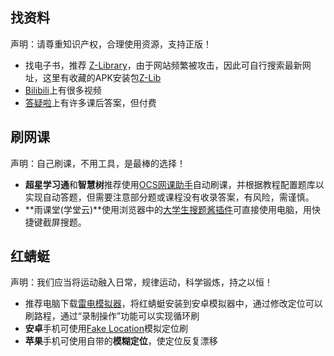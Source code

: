 




## 找资料
声明：请尊重知识产权，合理使用资源，支持正版！

- 找电子书，推荐 [Z-Library](https://www.zlibrary.sbs/)，由于网站频繁被攻击，因此可自行搜索最新网址，这里有收藏的APK安装包[Z-Lib](https://github.com/haodongcui/xju-math-wiki/raw/main/files/Z-Lib.apk)
- [Bilibili](https://www.bilibili.com/)上有很多视频
- [答疑啦](https://www.dayila.net/)上有许多课后答案，但付费






## 刷网课
声明：自己刷课，不用工具，是最棒的选择！

- **超星学习通**和**智慧树**推荐使用[OCS网课助手](https://docs.ocsjs.com/)自动刷课，并根据教程配置题库以实现自动答题，但需要注意部分题或课程没有收录答案，有风险，需谨慎。
- **雨课堂(学堂云)**使用浏览器中的[大学生搜题酱插件](https://microsoftedge.microsoft.com/addons/detail/%E5%A4%A7%E5%AD%A6%E6%90%9C%E9%A2%98%E9%85%B1%E6%8F%92%E4%BB%B6/abkclgdmdkokpdkbpdkoiiemhcaafbkg)可直接使用电脑，用快捷键截屏搜题。





## 红蜻蜓
声明：我们应当将运动融入日常，规律运动，科学锻炼，持之以恒！

- 推荐电脑下载[雷电模拟器](https://www.ldmuq.com/)，将红蜻蜓安装到安卓模拟器中，通过修改定位可以刷路程，通过“录制操作”功能可以实现循环刷
- **安卓**手机可使用[Fake Location](https://fakelocation.qingmo.net/)模拟定位刷
- **苹果**手机可使用自带的**模糊定位**，使定位反复漂移
